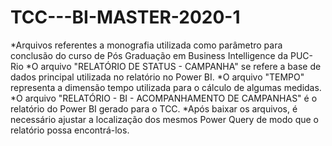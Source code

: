 # TCC---BI-MASTER-2020-1
*Arquivos referentes a monografia utilizada como parâmetro para conclusão do curso de Pós Graduação em Business Intelligence da PUC-Rio
*O arquivo "RELATÓRIO DE STATUS - CAMPANHA" se refere a base de dados principal utilizada no relatório no Power BI.
*O arquivo "TEMPO" representa a dimensão tempo utilizada para o cálculo de algumas medidas.
*O arquivo "RELATÓRIO - BI - ACOMPANHAMENTO DE CAMPANHAS" é o relatório do Power BI gerado para o TCC.
*Após baixar os arquivos, é necessário ajustar a localização dos mesmos Power Query de modo que o relatório possa encontrá-los.
